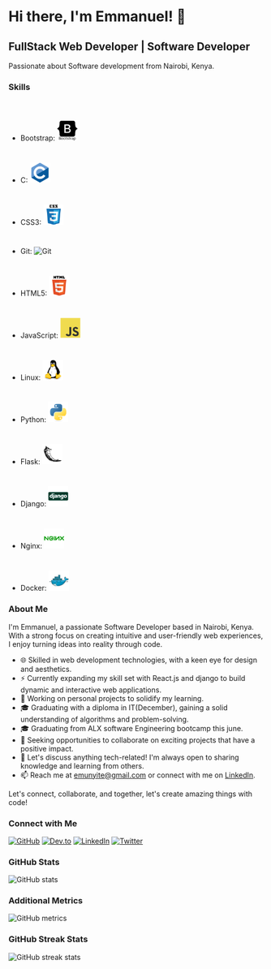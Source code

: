 # Hi there, I'm Emmanuel! 👋
## FullStack Web Developer | Software Developer
Passionate about Software development from Nairobi, Kenya.

### Skills
- Bootstrap: <img src="https://raw.githubusercontent.com/devicons/devicon/master/icons/bootstrap/bootstrap-plain-wordmark.svg" alt="Bootstrap" width="40" height="40" style="margin-top: 40px" />
- C: <img src="https://raw.githubusercontent.com/devicons/devicon/master/icons/c/c-original.svg" alt="C" width="40" height="40" style="margin-top: 40px" />
- CSS3: <img src="https://raw.githubusercontent.com/devicons/devicon/master/icons/css3/css3-original-wordmark.svg" alt="CSS3" width="40" height="40" style="margin-top: 40px" />
- Git: <img src="https://www.vectorlogo.zone/logos/git-scm/git-scm-icon.svg" alt="Git" width="40" height="40" style="margin-top: 40px" />
- HTML5: <img src="https://raw.githubusercontent.com/devicons/devicon/master/icons/html5/html5-original-wordmark.svg" alt="HTML5" width="40" height="40" style="margin-top: 40px" />
- JavaScript: <img src="https://raw.githubusercontent.com/devicons/devicon/master/icons/javascript/javascript-original.svg" alt="JavaScript" width="40" height="40" style="margin-top: 40px" />
- Linux: <img src="https://raw.githubusercontent.com/devicons/devicon/master/icons/linux/linux-original.svg" alt="Linux" width="40" height="40" style="margin-top: 40px" />
- Python: <img src="https://raw.githubusercontent.com/devicons/devicon/master/icons/python/python-original.svg" alt="Python" width="40" height="40" style="margin-top: 40px" />
- Flask: <img src="https://raw.githubusercontent.com/devicons/devicon/master/icons/flask/flask-original.svg" alt="Flask" width="40" height="40" style="margin-top: 40px" />
- Django: <img src="https://raw.githubusercontent.com/devicons/devicon/master/icons/django/django-original.svg" alt="Django" width="40" height="40" style="margin-top: 40px" />
- Nginx: <img src="https://raw.githubusercontent.com/devicons/devicon/master/icons/nginx/nginx-original.svg" alt="Nginx" width="40" height="40" style="margin-top: 40px" />
- Docker: <img src="https://raw.githubusercontent.com/devicons/devicon/master/icons/docker/docker-original.svg" alt="Docker" width="40" height="40" style="margin-top: 40px" />





### About Me
I'm Emmanuel, a passionate Software Developer based in Nairobi, Kenya. With a strong focus on creating intuitive and user-friendly web experiences, I enjoy turning ideas into reality through code.

- 🌐 Skilled in web development technologies, with a keen eye for design and aesthetics.
- ⚡️ Currently expanding my skill set with React.js and django to build dynamic and interactive web applications.
- 🔭 Working on personal projects to solidify my learning.
- 🎓 Graduating with a diploma in IT(December), gaining a solid understanding of algorithms and problem-solving.
- 🎓 Graduating from ALX software Engineering bootcamp this june.
- 👯 Seeking opportunities to collaborate on exciting projects that have a positive impact.
- 💬 Let's discuss anything tech-related! I'm always open to sharing knowledge and learning from others.
- 📫 Reach me at emunyite@gmail.com or connect with me on [LinkedIn](https://www.linkedin.com/in/munyite).

Let's connect, collaborate, and together, let's create amazing things with code!


### Connect with Me
[![GitHub](https://img.shields.io/badge/-GitHub-black?style=flat-square&logo=github)](https://github.com/munyite001)
[![Dev.to](https://img.shields.io/badge/-Dev.to-black?style=flat-square&logo=dev-dot-to)](https://dev.to/munyite001)
[![LinkedIn](https://img.shields.io/badge/-LinkedIn-black?style=flat-square&logo=linkedin)](https://www.linkedin.com/in/munyite)
[![Twitter](https://img.shields.io/badge/-Twitter-black?style=flat-square&logo=twitter)](https://twitter.com/emunyite)

### GitHub Stats
![GitHub stats](https://github-readme-stats.vercel.app/api?username=munyite001&show_icons=true)

### Additional Metrics
![GitHub metrics](https://metrics.lecoq.io/munyite001)

### GitHub Streak Stats
![GitHub streak stats](https://github-readme-streak-stats.herokuapp.com/?user=munyite001)
